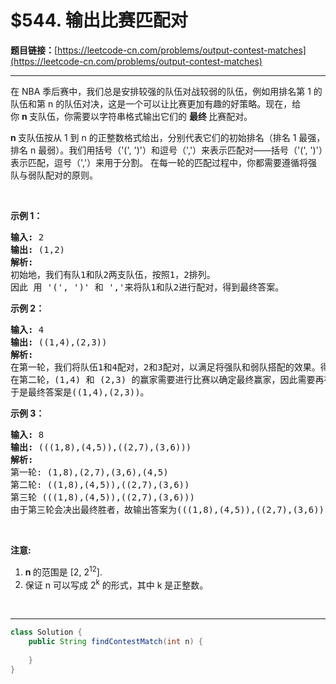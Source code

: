 # $544. 输出比赛匹配对

**题目链接：**[https://leetcode-cn.com/problems/output-contest-matches](https://leetcode-cn.com/problems/output-contest-matches)

---

<div class="content__1Y2H">
 <div class="notranslate">
  <p>在 NBA 季后赛中，我们总是安排较强的队伍对战较弱的队伍，例如用排名第 1 的队伍和第 n 的队伍对决，这是一个可以让比赛更加有趣的好策略。现在，给你&nbsp;<strong>n&nbsp;</strong>支队伍，你需要以字符串格式输出它们的&nbsp;<strong>最终&nbsp;</strong>比赛配对。</p> 
  <p><strong>n </strong>支队伍按从 1 到 n 的正整数格式给出，分别代表它们的初始排名（排名 1 最强，排名 n 最弱）。我们用括号（'(', ')'）和逗号（','）来表示匹配对——括号（'(', ')'）表示匹配，逗号（','）来用于分割。&nbsp;在每一轮的匹配过程中，你都需要遵循将强队与弱队配对的原则。</p> 
  <p>&nbsp;</p> 
  <p><strong>示例 1：</strong></p> 
  <pre class="language-text"><strong>输入:</strong> 2
<strong>输出:</strong> (1,2)
<strong>解析:</strong> 
初始地，我们有队1和队2两支队伍，按照1，2排列。
因此 用 '(', ')' 和 ','来将队1和队2进行配对，得到最终答案。
</pre> 
  <p><strong>示例 2：</strong></p> 
  <pre class="language-text"><strong>输入:</strong> 4
<strong>输出:</strong> ((1,4),(2,3))
<strong>解析:</strong> 
在第一轮，我们将队伍1和4配对，2和3配对，以满足将强队和弱队搭配的效果。得到(1,4),(2,3).
在第二轮，(1,4) 和 (2,3) 的赢家需要进行比赛以确定最终赢家，因此需要再在外面加一层括号。
于是最终答案是((1,4),(2,3))。
</pre> 
  <p><strong>示例 3：</strong></p> 
  <pre class="language-text"><strong>输入:</strong> 8
<strong>输出:</strong> (((1,8),(4,5)),((2,7),(3,6)))
<strong>解析:</strong> 
第一轮: (1,8),(2,7),(3,6),(4,5)
第二轮: ((1,8),(4,5)),((2,7),(3,6))
第三轮 (((1,8),(4,5)),((2,7),(3,6)))
由于第三轮会决出最终胜者，故输出答案为(((1,8),(4,5)),((2,7),(3,6)))。
</pre> 
  <p>&nbsp;</p> 
  <p><strong>注意:</strong></p> 
  <ol> 
   <li><strong>n&nbsp;</strong>的范围是&nbsp;[2, 2<sup>12</sup>].</li> 
   <li>保证 n 可以写成&nbsp;2<sup>k</sup>&nbsp;的形式，其中 k 是正整数。</li> 
  </ol> 
  <p>&nbsp;</p> 
 </div>
</div>

---

```java
class Solution {
    public String findContestMatch(int n) {
        
    }
}
```